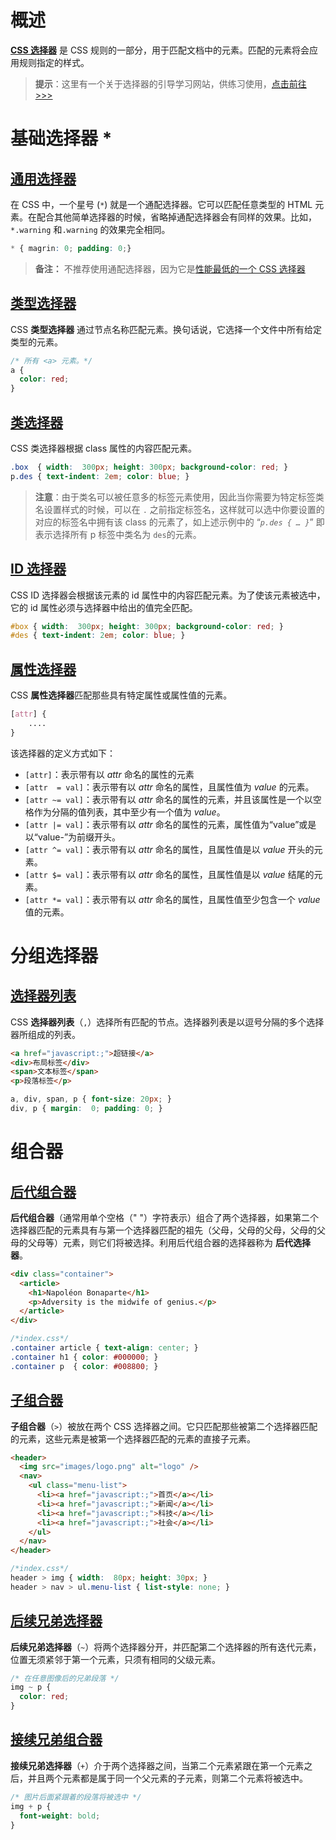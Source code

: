 # 概述

[**CSS 选择器**]( https://developer.mozilla.org/zh-CN/docs/Web/CSS/CSS_selectors) 是 CSS 规则的一部分，用于匹配文档中的元素。匹配的元素将会应用规则指定的样式。

> **提示**：这里有一个关于选择器的引导学习网站，供练习使用，[点击前往 >>> ](https://flukeout.github.io/)

# 基础选择器 *

## [通用选择器](https://developer.mozilla.org/zh-CN/docs/Web/CSS/Universal_selectors)

在 CSS 中，一个星号 (`*`) 就是一个通配选择器。它可以匹配任意类型的 HTML 元素。在配合其他简单选择器的时候，省略掉通配选择器会有同样的效果。比如，`*.warning` 和`.warning` 的效果完全相同。

```css
* { magrin: 0; padding: 0;}
```

> **备注：** 不推荐使用通配选择器，因为它是[性能最低的一个 CSS 选择器](https://www.stevesouders.com/blog/2009/06/18/simplifying-css-selectors/)

## [类型选择器](https://developer.mozilla.org/zh-CN/docs/Web/CSS/Type_selectors)

CSS **类型选择器** 通过节点名称匹配元素。换句话说，它选择一个文件中所有给定类型的元素。

```css
/* 所有 <a> 元素。*/
a {
  color: red;
}
```

## [类选择器](https://developer.mozilla.org/zh-CN/docs/Web/CSS/Class_selectors)

CSS 类选择器根据 class 属性的内容匹配元素。

```css
.box  { width:  300px; height: 300px; background-color: red; }
p.des { text-indent: 2em; color: blue; }
```

> **注意**：由于类名可以被任意多的标签元素使用，因此当你需要为特定标签类名设置样式的时候，可以在 `.` 之前指定标签名，这样就可以选中你要设置的对应的标签名中拥有该 class 的元素了，如上述示例中的 “*`p.des { … }`*”  即表示选择所有 p 标签中类名为 `des`的元素。

## [ID 选择器](https://developer.mozilla.org/zh-CN/docs/Web/CSS/ID_selectors)

CSS ID 选择器会根据该元素的 id 属性中的内容匹配元素。为了使该元素被选中，它的 id 属性必须与选择器中给出的值完全匹配。

```css
#box { width:  300px; height: 300px; background-color: red; }
#des { text-indent: 2em; color: blue; }
```

## [属性选择器]()

CSS **属性选择器**匹配那些具有特定属性或属性值的元素。

```css
[attr] {
    ....
}
```

该选择器的定义方式如下：

- `[attr]`：表示带有以 *attr* 命名的属性的元素
- `[attr  = val]`：表示带有以 *attr* 命名的属性，且属性值为 *value* 的元素。
- `[attr ~= val]`：表示带有以 *attr* 命名的属性的元素，并且该属性是一个以空格作为分隔的值列表，其中至少有一个值为 *value*。
- `[attr |= val]`：表示带有以 *attr* 命名的属性的元素，属性值为“value”或是以“value-”为前缀开头。
- `[attr ^= val]`：表示带有以 *attr* 命名的属性，且属性值是以 *value* 开头的元素。
- `[attr $= val]`：表示带有以 *attr* 命名的属性，且属性值是以 *value* 结尾的元素。
- `[attr *= val]`：表示带有以 *attr* 命名的属性，且属性值至少包含一个 *value* 值的元素。

# 分组选择器

## [选择器列表](https://developer.mozilla.org/zh-CN/docs/Web/CSS/Selector_list)

CSS **选择器列表**（`,`）选择所有匹配的节点。选择器列表是以逗号分隔的多个选择器所组成的列表。

```html
<a href="javascript:;">超链接</a>
<div>布局标签</div>
<span>文本标签</span>
<p>段落标签</p>
```

```css
a, div, span, p { font-size: 20px; }
div, p { margin:  0; padding: 0; }
```

# 组合器

## [后代组合器](https://developer.mozilla.org/zh-CN/docs/Web/CSS/Descendant_combinator)

**后代组合器**（通常用单个空格（" "）字符表示）组合了两个选择器，如果第二个选择器匹配的元素具有与第一个选择器匹配的祖先（父母，父母的父母，父母的父母的父母等）元素，则它们将被选择。利用后代组合器的选择器称为 **后代选择器**。

```html
<div class="container">
  <article>
    <h1>Napoléon Bonaparte</h1>
    <p>Adversity is the midwife of genius.</p>
  </article>
</div>
```

```css
/*index.css*/
.container article { text-align: center; }
.container h1 { color: #000000; }
.container p  { color: #008800; }
```

## [子组合器](https://developer.mozilla.org/zh-CN/docs/Web/CSS/Child_combinator)

**子组合器**（`>`）被放在两个 CSS 选择器之间。它只匹配那些被第二个选择器匹配的元素，这些元素是被第一个选择器匹配的元素的直接子元素。

```html
<header>
  <img src="images/logo.png" alt="logo" />
  <nav>
    <ul class="menu-list">
      <li><a href="javascript:;">首页</a></li>
      <li><a href="javascript:;">新闻</a></li>
      <li><a href="javascript:;">科技</a></li>
      <li><a href="javascript:;">社会</a></li>
    </ul>
  </nav>
</header>
```

```css
/*index.css*/
header > img { width:  80px; height: 30px; }
header > nav > ul.menu-list { list-style: none; }
```

## [后续兄弟选择器](https://developer.mozilla.org/zh-CN/docs/Web/CSS/Subsequent-sibling_combinator)

**后续兄弟选择器**（`~`）将两个选择器分开，并匹配第二个选择器的所有迭代元素，位置无须紧邻于第一个元素，只须有相同的父级元素。

```css
/* 在任意图像后的兄弟段落 */
img ~ p {
  color: red;
}
```

## [接续兄弟组合器](https://developer.mozilla.org/zh-CN/docs/Web/CSS/Next-sibling_combinator)

**接续兄弟选择器**（`+`）介于两个选择器之间，当第二个元素紧跟在第一个元素之后，并且两个元素都是属于同一个父元素的子元素，则第二个元素将被选中。

```css
/* 图片后面紧跟着的段落将被选中 */
img + p {
  font-weight: bold;
}
```
